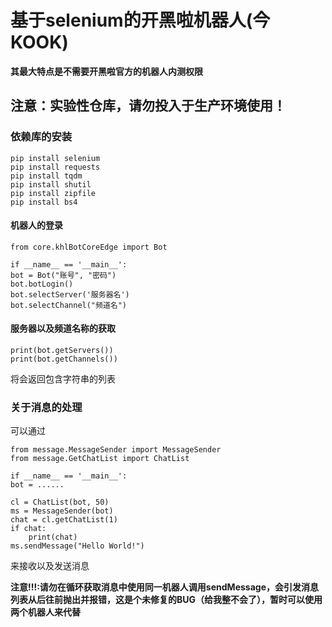 # 基于selenium的开黑啦机器人(今KOOK)  
**其最大特点是不需要开黑啦官方的机器人内测权限**  
  
## 注意：实验性仓库，请勿投入于生产环境使用！  
  
### 依赖库的安装  
    pip install selenium
    pip install requests
    pip install tqdm
    pip install shutil
    pip install zipfile
    pip install bs4
  
#### 机器人的登录 
    from core.khlBotCoreEdge import Bot
    
    if __name__ == '__main__':
    bot = Bot("账号", "密码")
    bot.botLogin()
    bot.selectServer('服务器名')
    bot.selectChannel("频道名")
  
#### 服务器以及频道名称的获取 
    print(bot.getServers())
    print(bot.getChannels())  
将会返回包含字符串的列表  
  
### 关于消息的处理  
可以通过  
  
    from message.MessageSender import MessageSender
    from message.GetChatList import ChatList
    
    if __name__ == '__main__':
    bot = ......
    
    cl = ChatList(bot, 50)
    ms = MessageSender(bot)
    chat = cl.getChatList(1)
    if chat:
        print(chat)
    ms.sendMessage("Hello World!")
  
来接收以及发送消息  
  
**注意!!!:请勿在循环获取消息中使用同一机器人调用sendMessage，会引发消息列表从后往前抛出并报错，这是个未修复的BUG（给我整不会了），暂时可以使用两个机器人来代替**  


